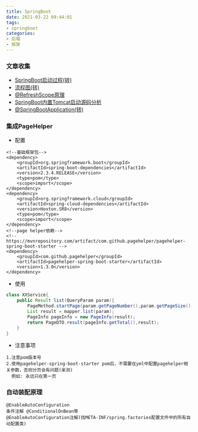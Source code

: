 ```yaml
---
title: SpringBoot
date: 2021-03-22 09:44:01
tags:
- springboot
categories:
- 后端
- 框架
---
```


### 文章收集
- [SpringBoot启动过程(转)](https://www.jianshu.com/p/603d125f21b3)
- [流程图(转)](https://www.processon.com/view/link/59812124e4b0de2518b32b6e)
- [@RefreshScope原理](https://blog.csdn.net/youanyyou/article/details/103562907)
- [SpringBoot内置Tomcat启动源码分析](https://www.cnblogs.com/sword-successful/p/11383723.html)
- [@SpringBootApplication(转)](https://blog.csdn.net/qq_28289405/article/details/81302498)

### 集成PageHelper
- 配置
```pom
<!--基础框架包-->
<dependency>
    <groupId>org.springframework.boot</groupId>
    <artifactId>spring-boot-dependencies</artifactId>
    <version>2.3.4.RELEASE</version>
    <type>pom</type>
    <scope>import</scope>
</dependency>
<dependency>
    <groupId>org.springframework.cloud</groupId>
    <artifactId>spring-cloud-dependencies</artifactId>
    <version>Hoxton.SR8</version>
    <type>pom</type>
    <scope>import</scope>
</dependency>
<!--page helper依赖-->
<!-- https://mvnrepository.com/artifact/com.github.pagehelper/pagehelper-spring-boot-starter -->
<dependency>
    <groupId>com.github.pagehelper</groupId>
    <artifactId>pagehelper-spring-boot-starter</artifactId>
    <version>1.3.0</version>
</dependency>
```

- 使用
```java
class XXService{
    public Result list(QueryParam param){
        PageMethod.startPage(param.getPageNumber(),param.getPageSize());
        List result = mapper.list(param);
        PageInfo pageInfo = new PageInfo(result);
        return PageDTO.result(pageInfo.getTotal(),result);
    }
}
```

- 注意事项

```textmate
1.注意pom版本号
2.使用pagehelper-spring-boot-starter pom后，不需要在yml中配置pagehelper相关参数，否则分页会有问题(亲测)
  例如: 永远只在第一页
```

### 自动装配原理
```textmate
@EnableAutoConfiguration
条件注解 @ConditionalOnBean等
@EnableAutoConfiguration注解(找META-INF/spring.factories配置文件中的所有自动配置类)
```
